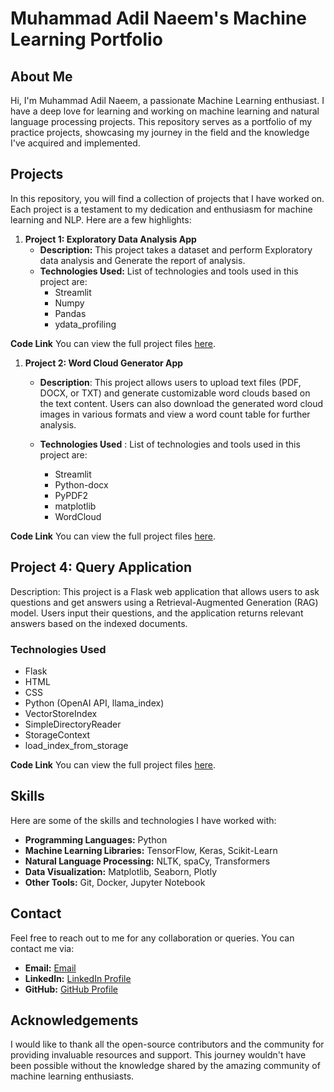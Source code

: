 # **Muhammad Adil Naeem's Machine Learning Portfolio**

## **About Me**

Hi, I'm Muhammad Adil Naeem, a passionate Machine Learning enthusiast. I have a deep love for learning and working on machine learning and natural language processing projects. This repository serves as a portfolio of my practice projects, showcasing my journey in the field and the knowledge I've acquired and implemented.

## **Projects**

In this repository, you will find a collection of projects that I have worked on. Each project is a testament to my dedication and enthusiasm for machine learning and NLP. Here are a few highlights:

1. **Project 1: Exploratory Data Analysis App**
   - **Description:** This project takes a dataset and perform Exploratory data analysis and Generate the report of analysis.
   - **Technologies Used:** List of technologies and tools used in this project are:
     - Streamlit
     - Numpy
     - Pandas
     - ydata_profiling
  
**Code Link**
You can view the full project files [here](https://github.com/muhammadadilnaeem/Practice-Projects/tree/main/Exploratory%20Data%20Analysis%20App).

1. **Project 2: Word Cloud Generator App**

   - **Description**: This project allows users to upload text files (PDF, DOCX, or TXT) and generate customizable word clouds based on the text content. Users can also download the generated word cloud images in various formats and view a word count table for further analysis.
   
   - **Technologies Used** : List of technologies and tools used in this project are:
      - Streamlit
      - Python-docx
      - PyPDF2
      - matplotlib
      - WordCloud
  
**Code Link**
You can view the full project files [here](https://github.com/muhammadadilnaeem/Practice-Projects/tree/main/WordCloud%20Generater%20App).

## **Project 4: Query Application**

Description: This project is a Flask web application that allows users to ask questions and get answers using a Retrieval-Augmented Generation (RAG) model. Users input their questions, and the application returns relevant answers based on the indexed documents.

### **Technologies Used**

- Flask
- HTML
- CSS
- Python (OpenAI API, llama_index)
- VectorStoreIndex
- SimpleDirectoryReader
- StorageContext
- load_index_from_storage

**Code Link**
You can view the full project files [here](https://github.com/muhammadadilnaeem/Practice-Projects.git).


## **Skills**

Here are some of the skills and technologies I have worked with:

- **Programming Languages:** Python
- **Machine Learning Libraries:** TensorFlow, Keras, Scikit-Learn
- **Natural Language Processing:** NLTK, spaCy, Transformers
- **Data Visualization:** Matplotlib, Seaborn, Plotly
- **Other Tools:** Git, Docker, Jupyter Notebook

## **Contact**

Feel free to reach out to me for any collaboration or queries. You can contact me via:

- **Email:** [Email](madilnaeem0@gmail.com)
- **LinkedIn:** [LinkedIn Profile](https://www.linkedin.com/in/muhammad-adil-naeem-26878b2b9/)
- **GitHub:** [GitHub Profile](https://github.com/muhammadadilnaeem)

## **Acknowledgements**

I would like to thank all the open-source contributors and the community for providing invaluable resources and support. This journey wouldn't have been possible without the knowledge shared by the amazing community of machine learning enthusiasts.
